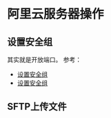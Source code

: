 # 阿里云服务器操作
## 设置安全组
其实就是开放端口。
参考：
- [设置安全组](https://www.zhihu.com/question/329991898)
- [设置安全组](http://tencent.yundashi168.com/331.html)
## SFTP上传文件